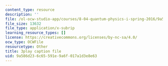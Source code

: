 ```yaml
---
content_type: resource
description: ''
file: /ol-ocw-studio-app/courses/8-04-quantum-physics-i-spring-2016/9a586d236c65591e9a6f017a1d3e8e63_8cRnBhBaSOo.vtt
file_size: 13632
file_type: application/x-subrip
learning_resource_types: []
license: https://creativecommons.org/licenses/by-nc-sa/4.0/
ocw_type: OCWFile
resourcetype: Other
title: 3play caption file
uid: 9a586d23-6c65-591e-9a6f-017a1d3e8e63
---
```

